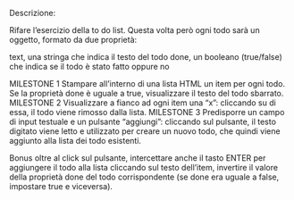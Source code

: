 Descrizione:

Rifare l’esercizio della to do list. Questa volta però ogni todo sarà un oggetto, formato da due proprietà:

text, una stringa che indica il testo del todo
done, un booleano (true/false) che indica se il todo è stato fatto oppure no

MILESTONE 1
Stampare all’interno di una lista HTML un item per ogni todo. Se la proprietà done è uguale a true, visualizzare il testo del todo sbarrato.
MILESTONE 2
Visualizzare a fianco ad ogni item una “x”: cliccando su di essa, il todo viene rimosso dalla lista.
MILESTONE 3
Predisporre un campo di input testuale e un pulsante “aggiungi”: cliccando sul pulsante, il testo digitato viene letto e utilizzato per creare un nuovo todo, che quindi viene aggiunto alla lista dei todo esistenti.

Bonus
oltre al click sul pulsante, intercettare anche il tasto ENTER per aggiungere il todo alla lista
cliccando sul testo dell’item, invertire il valore della proprietà done del todo corrispondente (se done era uguale a false, impostare true e viceversa).
